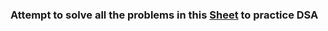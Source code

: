 ### Attempt to solve all the problems in this <a href=" https://docs.google.com/spreadsheets/d/18p9AGKJ6TlXWVid8-b9vLrqWHXqOz8DaOgeXjyEQZ7A/edit#gid=998518278">Sheet</a> to practice DSA  

